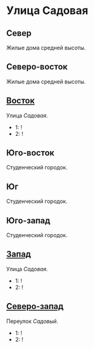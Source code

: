 # Улица Садовая

## Север

Жилые дома средней высоты.

## Северо-восток

Жилые дома средней высоты.

## [Восток](./570085.md)

Улица *Садовая*.

* 1:    !
* 2:    !

## Юго-восток

Студенческий городок.

## Юг

Студенческий городок.

## Юго-запад

Студенческий городок.

## [Запад](./560085.md)

Улица *Садовая*.

* 1:    !
* 2:    !

## [Северо-запад](./560080.md)

Переулок *Садовый*.

* 1:    !
* 2:    !
